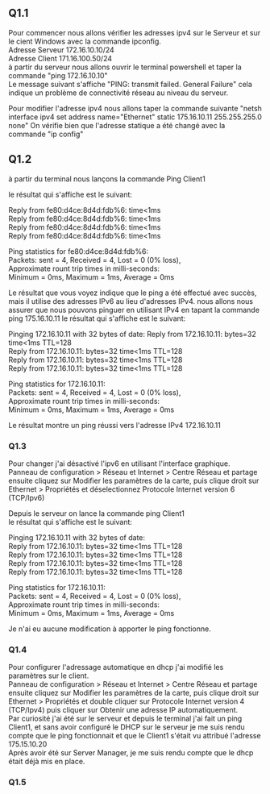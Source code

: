 ## Q1.1 
Pour commencer nous allons vérifier les adresses ipv4 sur le Serveur et sur le cient Windows avec la commande ipconfig.     
Adresse Serveur 172.16.10.10/24    
Adresse Client 171.16.100.50/24    
à partir du serveur nous allons ouvrir le terminal powershell et taper la commande "ping 172.16.10.10"    
Le message suivant s'affiche "PING: transmit failed. General Failure" cela indique un problème de connectivité réseau au niveau du serveur.    

Pour modifier l'adresse ipv4 nous allons taper la commande suivante "netsh interface ipv4 set address name="Ethernet" static 175.16.10.11  255.255.255.0 none"
On vérifie bien que l'adresse statique a été changé avec la commande "ip config"     

## Q1.2
à partir du terminal nous lançons la commande Ping Client1

le résultat qui s'affiche est le suivant:

Reply from fe80:d4ce:8d4d:fdb%6: time<1ms        
Reply from fe80:d4ce:8d4d:fdb%6: time<1ms      
Reply from fe80:d4ce:8d4d:fdb%6: time<1ms       
Reply from fe80:d4ce:8d4d:fdb%6: time<1ms 

Ping statistics for fe80:d4ce:8d4d:fdb%6:     
   Packets: sent = 4, Received = 4, Lost = 0 (0% loss),       
 Approximate rount trip times in milli-seconds:        
   Minimum = 0ms, Maximum = 1ms, Average = 0ms         

 Le résultat que vous voyez indique que le ping a été effectué avec succès, mais il utilise des adresses IPv6 au lieu d'adresses IPv4. 
 nous allons nous assurer que nous pouvons pinguer en utilisant IPv4 en tapant la commande ping 175.16.10.11
 le résultat qui s'affiche est le suivant:

 Pinging 172.16.10.11 with 32 bytes of date:
  Reply from 172.16.10.11: bytes=32 time<1ms TTL=128   
  Reply from 172.16.10.11: bytes=32 time<1ms TTL=128   
  Reply from 172.16.10.11: bytes=32 time<1ms TTL=128   
  Reply from 172.16.10.11: bytes=32 time<1ms TTL=128   

  Ping statistics for 172.16.10.11:   
     Packets: sent = 4, Received = 4, Lost = 0 (0% loss),   
  Approximate rount trip times in milli-seconds:   
     Minimum = 0ms, Maximum = 1ms, Average = 0ms   

Le résultat  montre un ping réussi vers l'adresse IPv4 172.16.10.11   

### Q1.3
Pour changer j'ai désactivé l'ipv6 en utilisant l'interface graphique.   
Panneau de configuration > Réseau et Internet > Centre Réseau et partage ensuite cliquez sur Modifier les paramètres de la carte, puis clique droit sur Ethernet > Propriétés et déselectionnez Protocole Internet version 6 (TCP/Ipv6)   

Depuis le serveur on lance la commande ping Client1   
le résultat qui s'affiche est le suivant:   

 Pinging 172.16.10.11 with 32 bytes of date:   
  Reply from 172.16.10.11: bytes=32 time<1ms TTL=128   
  Reply from 172.16.10.11: bytes=32 time<1ms TTL=128   
  Reply from 172.16.10.11: bytes=32 time<1ms TTL=128  
  Reply from 172.16.10.11: bytes=32 time<1ms TTL=128   

  Ping statistics for 172.16.10.11:   
     Packets: sent = 4, Received = 4, Lost = 0 (0% loss),   
  Approximate rount trip times in milli-seconds:   
     Minimum = 0ms, Maximum = 1ms, Average = 0ms   

Je n'ai eu aucune modification à apporter le ping fonctionne.   

### Q1.4
Pour configurer l'adressage automatique en dhcp j'ai modifié les paramètres sur le client.  
Panneau de configuration > Réseau et Internet > Centre Réseau et partage ensuite cliquez sur Modifier les paramètres de la carte, puis clique droit sur Ethernet > Propriétés et double cliquer sur Protocole Internet version 4 (TCP/Ipv4) puis cliquer sur Obtenir une adresse IP automatiquement.   
Par curiosité j'ai été sur le serveur et depuis le terminal j'ai fait un ping Client1, et sans avoir configuré le DHCP sur le serveur je me suis rendu compte que le ping fonctionnait et que le Client1 s'était vu attribué l'adresse 175.15.10.20    
Après avoir été sur Server Manager, je me suis rendu compte que le dhcp était déjà mis en place.   

### Q1.5

